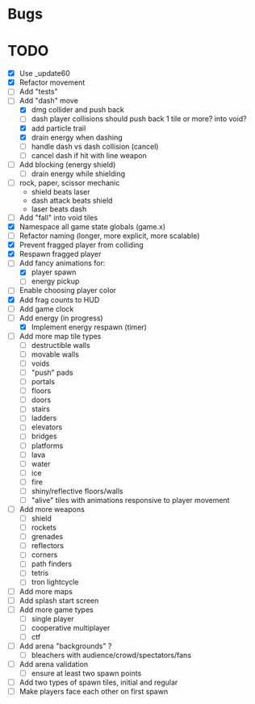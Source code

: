 # Bugs



# TODO

- [x] Use _update60
- [x] Refactor movement
- [ ] Add "tests"
- [ ] Add "dash" move
  - [x] dmg collider and push back
  - [ ] dash player collisions should push back 1 tile or more? into void?
  - [x] add particle trail
  - [x] drain energy when dashing
  - [ ] handle dash vs dash collision (cancel)
  - [ ] cancel dash if hit with line weapon
- [ ] Add blocking (energy shield)
  - [ ] drain energy while shielding
- [ ] rock, paper, scissor mechanic
    - shield beats laser
    - dash attack beats shield
    - laser beats dash
- [ ] Add "fall" into void tiles
- [x] Namespace all game state globals (game.x)
- [ ] Refactor naming (longer, more explicit, more scalable)
- [x] Prevent fragged player from colliding
- [x] Respawn fragged player
- [ ] Add fancy animations for:
  - [x] player spawn
  - [ ] energy pickup
- [ ] Enable choosing player color
- [x] Add frag counts to HUD
- [ ] Add game clock
- [ ] Add energy (in progress)
  - [x] Implement energy respawn (timer)
- [ ] Add more map tile types
  - [ ] destructible walls
  - [ ] movable walls
  - [ ] voids
  - [ ] "push" pads
  - [ ] portals
  - [ ] floors
  - [ ] doors
  - [ ] stairs
  - [ ] ladders
  - [ ] elevators
  - [ ] bridges
  - [ ] platforms
  - [ ] lava
  - [ ] water
  - [ ] ice
  - [ ] fire
  - [ ] shiny/reflective floors/walls
  - [ ] "alive" tiles with animations responsive to player movement
- [ ] Add more weapons
  - [ ] shield
  - [ ] rockets
  - [ ] grenades
  - [ ] reflectors
  - [ ] corners
  - [ ] path finders
  - [ ] tetris
  - [ ] tron lightcycle
- [ ] Add more maps
- [ ] Add splash start screen
- [ ] Add more game types
  - [ ] single player
  - [ ] cooperative multiplayer
  - [ ] ctf
- [ ] Add arena "backgrounds" ?
  - [ ] bleachers with audience/crowd/spectators/fans
- [ ] Add arena validation
  - [ ] ensure at least two spawn points
- [ ] Add two types of spawn tiles, initial and regular
- [ ] Make players face each other on first spawn
